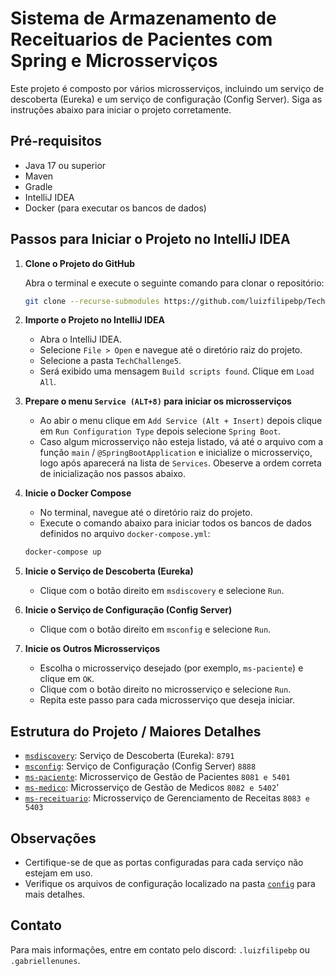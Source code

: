 # Sistema de Armazenamento de Receituarios de Pacientes com Spring e Microsserviços

Este projeto é composto por vários microsserviços, incluindo um serviço de descoberta (Eureka) e um serviço de configuração (Config Server). Siga as instruções abaixo para iniciar o projeto corretamente.

## Pré-requisitos

- Java 17 ou superior
- Maven
- Gradle
- IntelliJ IDEA
- Docker (para executar os bancos de dados)

## Passos para Iniciar o Projeto no IntelliJ IDEA

1. **Clone o Projeto do GitHub**

   Abra o terminal e execute o seguinte comando para clonar o repositório:

   ```sh
   git clone --recurse-submodules https://github.com/luizfilipebp/TechChallenge5
    ```
   
2. **Importe o Projeto no IntelliJ IDEA**

   - Abra o IntelliJ IDEA.
   - Selecione `File > Open` e navegue até o diretório raiz do projeto.
   - Selecione a pasta `TechChallenge5`.
   - Será exibido uma mensagem `Build scripts found`. Clique em `Load All`.

3. **Prepare o menu `Service (ALT+8)` para iniciar os microsserviços**
   - Ao abir o menu clique em `Add Service (Alt + Insert)` depois clique em `Run Configuration Type` depois selecione `Spring Boot`.
   - Caso algum microsserviço não esteja listado, vá até o arquivo com a função `main` / `@SpringBootApplication` e inicialize o microsserviço, logo após aparecerá na lista de `Services`. Obeserve a ordem correta de inicialização nos passos abaixo.

4. **Inicie o Docker Compose**

   - No terminal, navegue até o diretório raiz do projeto.
   - Execute o comando abaixo para iniciar todos os bancos de dados definidos no arquivo `docker-compose.yml`:

   ```sh
   docker-compose up
    ```
   
5. **Inicie o Serviço de Descoberta (Eureka)**

   - Clique com o botão direito em `msdiscovery` e selecione `Run`.

6. **Inicie o Serviço de Configuração (Config Server)**

   - Clique com o botão direito em `msconfig` e selecione `Run`.

7. **Inicie os Outros Microsserviços**

   - Escolha o microsserviço desejado (por exemplo, `ms-paciente`) e clique em `OK`.
   - Clique com o botão direito no microsserviço e selecione `Run`.
   - Repita este passo para cada microsserviço que deseja iniciar.

## Estrutura do Projeto / Maiores Detalhes

- [`msdiscovery`](https://github.com/luizfilipebp/TechChallenge5/tree/main/ms-discovery): Serviço de Descoberta (Eureka): `8791`
- [`msconfig`](https://github.com/luizfilipebp/TechChallenge5/tree/main/ms-config): Serviço de Configuração (Config Server) `8888`
- [`ms-paciente`](https://github.com/luizfilipebp/ms-paciente/tree/d189f601757bea69b84441c009df2fa7e52c7678): Microsserviço de Gestão de Pacientes `8081 e 5401`
- [`ms-medico`](https://github.com/luizfilipebp/ms-medico/tree/7ec0727c148451a039b1d0ae443966a3141f3b3d): Microsserviço de Gestão de Medicos `8082 e 5402`'
- [`ms-receituario`](https://github.com/luizfilipebp/ms-reiceiturario/tree/9c0f40f4aaad2abd97cd16ca290bb34c60751dac): Microsserviço de Gerenciamento de Receitas `8083 e 5403`

## Observações

- Certifique-se de que as portas configuradas para cada serviço não estejam em uso.
- Verifique os arquivos de configuração localizado na pasta [`config`](https://github.com/luizfilipebp/TechChallenge5/tree/main/config) para mais detalhes.
## Contato

Para mais informações, entre em contato pelo discord: `.luizfilipebp` ou `.gabriellenunes`.

